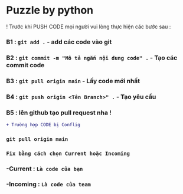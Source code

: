 # Puzzle by python

! Trước khi PUSH CODE mọi người vui lòng thực hiện các bước sau :

### B1 :  `git add .` - add các code vào git
### B2 :  `git commit -m "Mô tả ngắn nội dung code" .` - Tạo các commit code
### B3 :  `git pull origin main`  - Lấy code mới nhất
### B4 :  `git push origin <Tên Branch>" .` - Tạo yêu cầu
### B5 :  lên github tạo pull request nha !

```diff
+ Trường hợp CODE bị Conflig
```

### `git pull origin main`
### `Fix bằng cách chọn Current hoặc Incoming`
### -Current : `Là code của bạn`
### -Incoming : `Là code của team`
